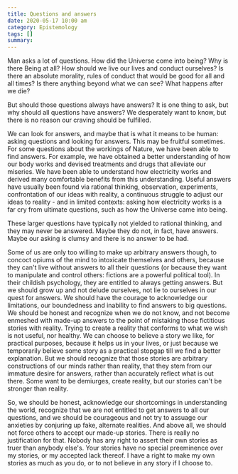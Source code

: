 ```yaml
---
title: Questions and answers
date: 2020-05-17 10:00 am
category: Epistemology
tags: []
summary: 
---
```

Man asks a lot of questions. How did the Universe come into being? Why is there Being at all? How should we live our lives and conduct ourselves? Is there an absolute morality, rules of conduct that would be good for all and all times? Is there anything beyond what we can see? What happens after we die?

But should those questions always have answers? It is one thing to ask, but why should all questions have answers? We desperately want to know, but there is no reason our craving should be fulfilled.

We can look for answers, and maybe that is what it means to be human: asking questions and looking for answers. This may be fruitful sometimes. For some questions about the workings of Nature, we have been able to find answers. For example, we have obtained a better understanding of how our body works and devised treatments and drugs that alleviate our miseries. We have been able to understand how electricity works and derived many comfortable benefits from this understanding. Useful answers have usually been found via rational thinking, observation, experiments, confrontation of our ideas with reality, a continuous struggle to adjust our ideas to reality - and in limited contexts: asking how electricity works is a far cry from ultimate questions, such as how the Universe came into being. 

These larger questions have typically not yielded to rational thinking, and they may never be answered. Maybe they do not, in fact, have answers. Maybe our asking is clumsy and there is no answer to be had.

Some of us are only too willing to make up arbitrary answers though, to concoct opiums of the mind to intoxicate themselves and others, because they can't live without answers to all their questions (or because they want to manipulate and control others: fictions are a powerful political tool). In their childish psychology, they are entitled to always getting answers. But we should grow up and not delude ourselves, not lie to ourselves in our quest for answers. We should have the courage to acknowledge our limitations, our boundedness and inability to find answers to big questions. We should be honest and recognize when we do not know, and not become enmeshed with made-up answers to the point of mistaking those fictitious stories with reality. Trying to create a reality that conforms to what we wish is not useful, nor healthy. We can choose to believe a story we like, for practical purposes, because it helps us in your lives, or just because we temporarily believe some story as a practical stopgap till we find a better explanation. But we should recognize that those stories are arbitrary constructions of our minds rather than reality, that they stem from our immature desire for answers, rather than accurately reflect what is out there. Some want to be demiurges, create reality, but our stories can't be stronger than reality. 

So, we should be honest, acknowledge our shortcomings in understanding the world, recognize that we are not entitled to get answers to all our questions, and we should be courageous and not try to assuage our anxieties by conjuring up fake, alternate realities. And above all, we should not force others to accept our made-up stories. There is really no justification for that. Nobody has any right to assert their own stories as truer than anybody else's. Your stories have no special preeminence over my stories, or my accepted lack thereof. I have a right to make my own stories as much as you do, or to not believe in any story if I choose to. 

